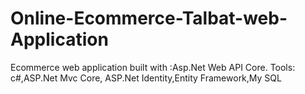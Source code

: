 # Online-Ecommerce-Talbat-web-Application
Ecommerce web application built with :Asp.Net Web API Core. Tools: c#,ASP.Net Mvc Core, ASP.Net Identity,Entity Framework,My SQL
